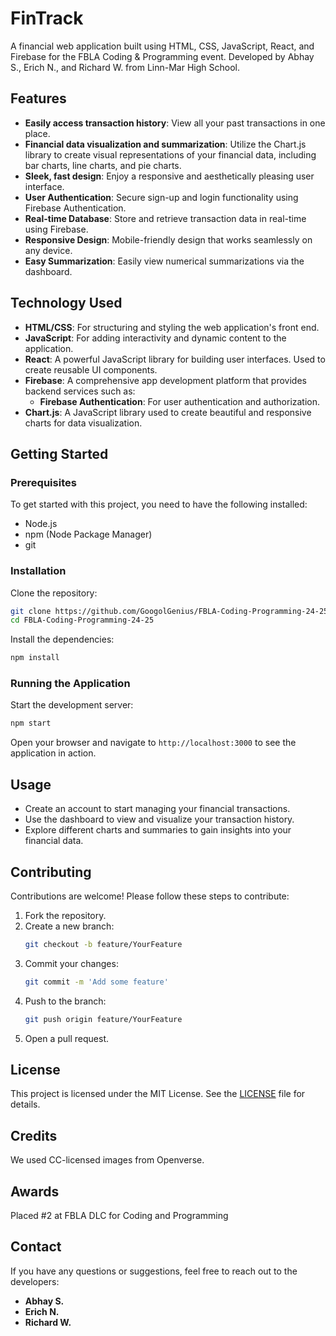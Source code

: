 # FinTrack

A financial web application built using HTML, CSS, JavaScript, React, and Firebase for the FBLA Coding & Programming event. Developed by Abhay S., Erich N., and Richard W. from Linn-Mar High School.

## Features

- **Easily access transaction history**: View all your past transactions in one place.
- **Financial data visualization and summarization**: Utilize the Chart.js library to create visual representations of your financial data, including bar charts, line charts, and pie charts.
- **Sleek, fast design**: Enjoy a responsive and aesthetically pleasing user interface.
- **User Authentication**: Secure sign-up and login functionality using Firebase Authentication.
- **Real-time Database**: Store and retrieve transaction data in real-time using Firebase.
- **Responsive Design**: Mobile-friendly design that works seamlessly on any device.
- **Easy Summarization**: Easily view numerical summarizations via the dashboard.
  
## Technology Used

- **HTML/CSS**: For structuring and styling the web application's front end.
- **JavaScript**: For adding interactivity and dynamic content to the application.
- **React**: A powerful JavaScript library for building user interfaces. Used to create reusable UI components.
- **Firebase**: A comprehensive app development platform that provides backend services such as:
  - **Firebase Authentication**: For user authentication and authorization.
- **Chart.js**: A JavaScript library used to create beautiful and responsive charts for data visualization.

## Getting Started

### Prerequisites

To get started with this project, you need to have the following installed:

- Node.js
- npm (Node Package Manager)
- git

### Installation

Clone the repository:

```sh
git clone https://github.com/GoogolGenius/FBLA-Coding-Programming-24-25.git
cd FBLA-Coding-Programming-24-25
```

Install the dependencies:

```sh
npm install
```

### Running the Application

Start the development server:

```sh
npm start
```

Open your browser and navigate to `http://localhost:3000` to see the application in action.

## Usage

- Create an account to start managing your financial transactions.
- Use the dashboard to view and visualize your transaction history.
- Explore different charts and summaries to gain insights into your financial data.

## Contributing

Contributions are welcome! Please follow these steps to contribute:

1. Fork the repository.
2. Create a new branch:
   ```sh
   git checkout -b feature/YourFeature
   ```
3. Commit your changes:
   ```sh
   git commit -m 'Add some feature'
   ```
4. Push to the branch:
   ```sh
   git push origin feature/YourFeature
   ```
5. Open a pull request.

## License

This project is licensed under the MIT License. See the [LICENSE](LICENSE) file for details.

## Credits

We used CC-licensed images from Openverse.

## Awards

Placed #2 at FBLA DLC for Coding and Programming

## Contact

If you have any questions or suggestions, feel free to reach out to the developers:

- **Abhay S.**
- **Erich N.**
- **Richard W.**

